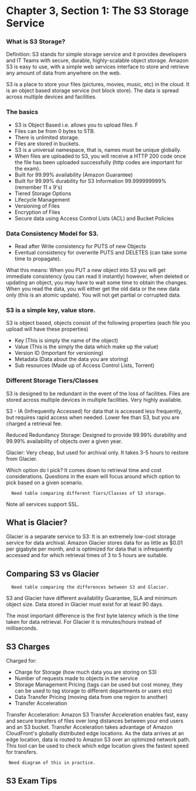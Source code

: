# Chapter 3, Section 1: The S3 Storage Service

### What is S3 Storage?

Definition: S3 stands for simple storage service and it provides developers and IT Teams with secure, durable, highly-scalable object storage. Amazon S3 is easy to use, with a simple web services interface to store and retrieve any amount of data from anywhere on the web.

S3 is a place to store your files (pictures, movies, music, etc) in the cloud. It is an object based storage service (not block store). The data is spread across multiple devices and facilities.

### The basics

- S3 is Object Based i.e. allows you to upload files. F
- Files can be from 0 bytes to 5TB.  
- There is unlimited storage.
- Files are stored in buckets.
- S3 is a universal namespace, that is, names must be unique globally.
- When files are uploaded to S3, you will receive a HTTP 200 code once the file has been uploaded successfully (http codes are important for the exam).
- Built for 99.99% availability (Amazon Guarantee)
- Built for 99.99% durability for S3 Information 99.999999999% (remember 11 x 9's)
- Tiered Storage Options
- Lifecycle Management
- Versioning of Files
- Encryption of Files
- Secure data using Access Control Lists (ACL) and Bucket Policies

### Data Consistency Model for S3.

- Read after Write consistency for PUTS of new Objects
- Eventual consistency for overwrite PUTS and DELETES (can take some time to propagate).

What this means: When you PUT a new object into S3 you will get immediate consistency (you can read it instantly) however, when deleted or updating an object, you may have to wait some time to obtain the changes. When you read the data, you will either get the old data or the new data only (this is an atomic update). You will not get partial or corrupted data.

### S3 is a simple key, value store.

S3 is object based, objects consist of the following properties (each file you upload will have these properties)

 - Key (This is simply the name of the object)
 - Value (This is the simply the data which make up the value)
 - Version ID (Important for versioning)
 - Metadata (Data about the data you are storing)
 - Sub resources (Made up of Access Control Lists, Torrent)

### Different Storage Tiers/Classes

S3 is designed to be redundant in the event of the loss of facilities. Files are stored across multiple devices in multiple facilities. Very highly available.

S3 - IA (Infrequently Accessed) for data that is accessed less frequently, but requires rapid access when needed. Lower fee than S3, but you are charged a retrieval fee.

Reduced Redundancy Storage: Designed to provide 99.99% durability and 99.99% availability of objects over a given year.

Glacier: Very cheap, but used for archival only. It takes 3-5 hours to restore from Glacier.

Which option do I pick? It comes down to retrieval time and cost considerations. Questions in the exam will focus around which option to pick based on a given scenario.  

```
  Need table comparing different Tiers/Classes of S3 storage.
```

Note all services support SSL.

## What is Glacier?

Glacier is a separate service to S3: It is an extremely low-cost storage service for data archival. Amazon Glacier stores data for as little as $0.01 per gigabyte per month, and is optimized for data that is infrequently accessed and for which retrieval times of 3 to 5 hours are suitable.

## Comparing S3 vs Glacier

```
  Need table comparing the differences between S3 and Glacier.
```

S3 and Glacier have different availability Guarantee, SLA and minimum object size. Data stored in Glacier must exist for at least 90 days.

The most important difference is the first byte latency which is the time taken for data retrieval. For Glacier it is minutes/hours instead of milliseconds.

## S3 Charges

Charged for:

- Charge for Storage (how much data you are storing on S3)
- Number of requests made to objects in the service
- Storage Management Pricing (tags can be used but cost money, they can be used to tag storage to different departments or users etc)
- Data Transfer Pricing (moving data from one region to another)
- Transfer Acceleration

Transfer Acceleration: Amazon S3 Transfer Acceleration enables fast, easy and secure transfers of files over long distances between your end users and an S3 bucket. Transfer Acceleration takes advantage of Amazon CloudFront's globally distributed edge locations. As the data arrives at an edge location, data is routed to Amazon S3 over an optimized network path. This tool can be used to check which edge location gives the fastest speed for transfers.

```
 Need diagram of this in practice.
```

## S3 Exam Tips
